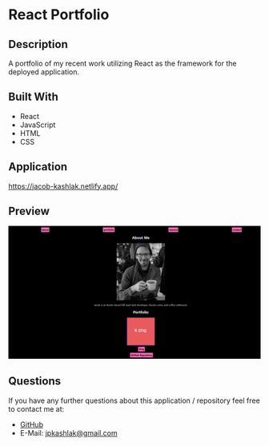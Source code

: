 # React Portfolio
## Description
A portfolio of my recent work utilizing React as the framework for the deployed application.
## Built With
* React
* JavaScript
* HTML
* CSS
## Application
https://jacob-kashlak.netlify.app/
## Preview
![React Portfolio](./src/assets/images/screenshot.png)
## Questions
If you have any further questions about this application / repository feel free to contact me at: 
* [GitHub](https://github.com/jpkashlak)
* E-Mail: jpkashlak@gmail.com